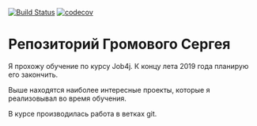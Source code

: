 [![Build Status](https://travis-ci.org/Sir-Hedgehog/job4j.svg?branch=master)](https://travis-ci.org/Sir-Hedgehog/job4j)
[![codecov](https://codecov.io/gh/Sir-Hedgehog/job4j/branch/master/graph/badge.svg)](https://codecov.io/gh/Sir-Hedgehog/job4j)

# Репозиторий Громового Сергея

Я прохожу обучение по курсу Job4j. К концу лета 2019 года планирую его закончить.

Выше находятся наиболее интересные проекты, которые я реализовывал во время обучения.

В курсе производилась работа в ветках git.

